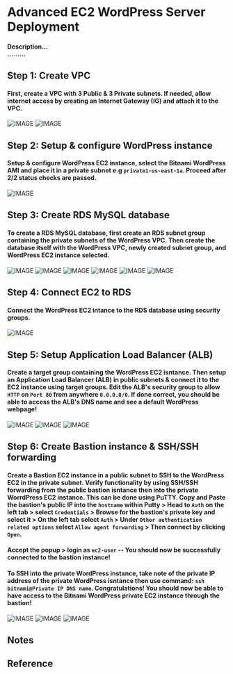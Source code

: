 # Advanced EC2 WordPress Server Deployment
#### Description... <br> .........

## Step 1: Create VPC
#### First, create a VPC with 3 Public & 3 Private subnets. If needed, allow internet access by creating an Internet Gateway (IG) and attach it to the VPC. 

![IMAGE]()
![IMAGE]()

## Step 2: Setup & configure WordPress instance
#### Setup & configure WordPress EC2 instance, select the Bitnami WordPress AMI and place it in a private subnet e.g `private1-us-east-1a`. Proceed after 2/2 status checks are passed. 

![IMAGE]()

## Step 3: Create RDS MySQL database 
#### To create a RDS MySQL database, first create an RDS subnet group containing the private subnets of the WordPress VPC. Then create the database itself with the WordPress VPC, newly created subnet group, and WordPress EC2 instance selected. 

![IMAGE]()
![IMAGE]()
![IMAGE]()
![IMAGE]()
![IMAGE]()
![IMAGE]()

## Step 4: Connect EC2 to RDS 
#### Connect the WordPress EC2 intance to the RDS database using security groups.

![IMAGE]()

## Step 5: Setup Application Load Balancer (ALB) 
#### Create a target group containing the WordPress EC2 isntance. Then setup an Application Load Balancer (ALB) in public subnets & connect it to the EC2 instance using target groups. Edit the ALB's security group to allow `HTTP` on `Port 80` from anywhere `0.0.0.0/0`. If done correct, you should be able to access the ALB's DNS name and see a default WordPress webpage!

![IMAGE]() 
![IMAGE]() 
![IMAGE]() 

## Step 6: Create Bastion instance & SSH/SSH forwarding
#### Create a Bastion EC2 instance in a public subnet to SSH to the WordPress EC2 in the private subnet. Verify functionality by using SSH/SSH forwarding from the public bastion isntance then into the private WorrdPress EC2 instance. This can be done using PuTTY. Copy and Paste the bastion's public IP into the `hostname` within Putty > Head to `Auth` on the left tab > select `Credentials` > Browse for the bastion's private key and select it > On the left tab select `Auth` > Under `Other authentication related options` select `Allow agent forwarding` > Then connect by clicking `Open`. 

#### Accept the popup > login as `ec2-user` -- You should now be successfully connected to the bastion instance! 

#### To SSH into the private WordPress instance, take note of the private IP address of the private WordPress isntance then use command: `ssh bitnami@Private IP DNS name`. Congratulations! You should now be able to have access to the Bitnami WordPress private EC2 instance through the bastion!

![IMAGE]()
![IMAGE]()
![IMAGE]()

## Notes
####

## Reference 
####

